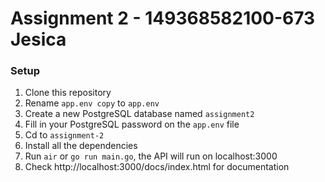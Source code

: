 # Assignment 2 - 149368582100-673 Jesica
### Setup
1. Clone this repository
2. Rename `app.env copy` to `app.env`
3. Create a new PostgreSQL database named `assignment2`
4. Fill in your PostgreSQL password on the `app.env` file
5. Cd to `assignment-2`
6. Install all the dependencies
7. Run `air` or `go run main.go`, the API will run on localhost:3000
8. Check http://localhost:3000/docs/index.html for documentation